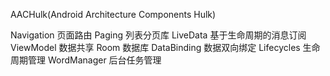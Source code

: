 AACHulk(Android Architecture Components Hulk)

Navigation 页面路由
Paging 列表分页库
LiveData  基于生命周期的消息订阅
ViewModel 数据共享
Room 数据库
DataBinding 数据双向绑定
Lifecycles 生命周期管理
WordManager 后台任务管理



